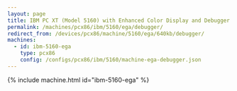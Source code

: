 ```yaml
---
layout: page
title: IBM PC XT (Model 5160) with Enhanced Color Display and Debugger
permalink: /machines/pcx86/ibm/5160/ega/debugger/
redirect_from: /devices/pcx86/machine/5160/ega/640kb/debugger/
machines:
  - id: ibm-5160-ega
    type: pcx86
    config: /configs/pcx86/ibm/5160/machine-ega-debugger.json
---
```


{% include machine.html id="ibm-5160-ega" %}
